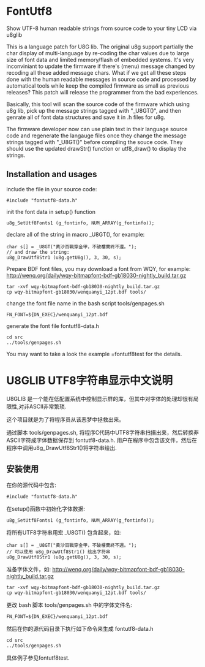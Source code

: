 FontUtf8
========

Show UTF-8 human readable strings from source code to your tiny LCD via u8glib

This is a language patch for U8G lib.
The original u8g support partially the char display of multi-language by re-coding the char values due to large size of font data and limited memory/flash of embedded systems.
It's very inconviniant to update the firmware if there's (menu) message changed by recoding all these added message chars.
What if we get all these steps done with the human readable messages in source code and processed by automatical tools while keep the compiled firmware as small as previous releases?
This patch will release the programmer from the bad experiences.

Basically, this tool will scan the source code of the firmware which using u8g lib, pick up the message strings tagged with "_U8GT()",
and then genrate all of font data structures and save it in .h files for u8g.

The firmware developer now can use plain text in their language source code and regenerate the langauge files once they change the message strings tagged with "_U8GT()" before compiling the souce code.
They should use the updated drawStr() function or utf8_draw() to display the strings.


Installation and usages
-----------------------

include the file in your source code:

    #include "fontutf8-data.h"

init the font data in setup() function

    u8g_SetUtf8Fonts1 (g_fontinfo, NUM_ARRAY(g_fontinfo));

declare all of the string in macro _U8GT(), for example:

    char s[] = _U8GT("黄沙百戰穿金甲，不破樓蘭終不還。");
    // and draw the string:
    u8g_DrawUtf8Str1 (u8g.getU8g(), 3, 30, s);

Prepare BDF font files, you may download a font from WQY, for example: http://wenq.org/daily/wqy-bitmapfont-bdf-gb18030-nightly_build.tar.gz

    tar -xvf wqy-bitmapfont-bdf-gb18030-nightly_build.tar.gz
    cp wqy-bitmapfont-gb18030/wenquanyi_12pt.bdf tools/

change the font file name in the bash script tools/genpages.sh

    FN_FONT=${DN_EXEC}/wenquanyi_12pt.bdf

generate the font file fontutf8-data.h

    cd src
    ../tools/genpages.sh

You may want to take a look the example =fontutf8test for the details.



U8GLIB UTF8字符串显示中文说明
=============================

U8GLIB 是一个能在低配置系统中控制显示屏的库，但其中对字体的处理却很有局限性,对非ASCII非常繁琐.

这个项目就是为了将程序员从该恶梦中拯救出来。

通过脚本 tools/genpages.sh, 将程序C代码中UTF8字符串扫描出来，然后转换非ASCII字符成字体数据保存到 fontutf8-data.h. 用户在程序中包含该文件，然后在程序中调用u8g_DrawUtf8Str1()将字符串绘出.

安装使用
--------

在你的源代码中包含:

    #include "fontutf8-data.h"

在setup()函数中初始化字体数据:

    u8g_SetUtf8Fonts1 (g_fontinfo, NUM_ARRAY(g_fontinfo));

将所有UTF8字符串用宏 _U8GT() 包含起来，如:

    char s[] = _U8GT("黄沙百戰穿金甲，不破樓蘭終不還。");
    // 可以使用 u8g_DrawUtf8Str1() 绘出字符串
    u8g_DrawUtf8Str1 (u8g.getU8g(), 3, 30, s);


准备字体文件，如: http://wenq.org/daily/wqy-bitmapfont-bdf-gb18030-nightly_build.tar.gz

    tar -xvf wqy-bitmapfont-bdf-gb18030-nightly_build.tar.gz
    cp wqy-bitmapfont-gb18030/wenquanyi_12pt.bdf tools/

更改 bash 脚本 tools/genpages.sh 中的字体文件名:

    FN_FONT=${DN_EXEC}/wenquanyi_12pt.bdf

然后在你的源代码目录下执行如下命令来生成 fontutf8-data.h

    cd src
    ../tools/genpages.sh

具体例子参见fontutf8test.
